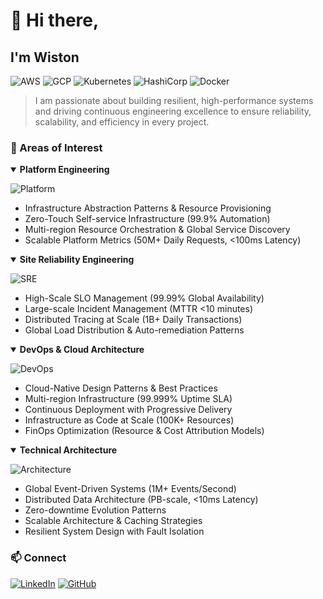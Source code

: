 # 👋 Hi there,

## I'm Wiston
![AWS](https://img.shields.io/badge/AWS-8x_Certified-FF9900?style=flat-square&logo=amazon-aws)
![GCP](https://img.shields.io/badge/GCP-5x_Certified-4285F4?style=flat-square&logo=google-cloud)
![Kubernetes](https://img.shields.io/badge/Kubernetes-CKA%20%7C%20CKAD-326ce6?style=flat-square&logo=kubernetes)
![HashiCorp](https://img.shields.io/badge/HashiCorp-Vault%20%7C%20Terraform-000000?style=flat-square&logo=hashicorp)
![Docker](https://img.shields.io/badge/Docker-DCA-2496ED?style=flat-square&logo=docker)
> I am passionate about building resilient, high-performance systems and driving continuous engineering excellence to ensure reliability, scalability, and efficiency in every project.



### 🎯 Areas of Interest

<details open>
<summary><b>Platform Engineering</b></summary>

![Platform](https://img.shields.io/badge/Platform-Engineering-FF4A00?style=for-the-badge)
* Infrastructure Abstraction Patterns & Resource Provisioning
* Zero-Touch Self-service Infrastructure (99.9% Automation)
* Multi-region Resource Orchestration & Global Service Discovery
* Scalable Platform Metrics (50M+ Daily Requests, <100ms Latency)
</details>

<details open>
<summary><b>Site Reliability Engineering</b></summary>

![SRE](https://img.shields.io/badge/Site_Reliability-Engineering-00457C?style=for-the-badge)
* High-Scale SLO Management (99.99% Global Availability)
* Large-scale Incident Management (MTTR <10 minutes)
* Distributed Tracing at Scale (1B+ Daily Transactions)
* Global Load Distribution & Auto-remediation Patterns
</details>

<details open>
<summary><b>DevOps & Cloud Architecture</b></summary>

![DevOps](https://img.shields.io/badge/DevOps-Practices-00B268?style=for-the-badge)
* Cloud-Native Design Patterns & Best Practices
* Multi-region Infrastructure (99.999% Uptime SLA)
* Continuous Deployment with Progressive Delivery
* Infrastructure as Code at Scale (100K+ Resources)
* FinOps Optimization (Resource & Cost Attribution Models)
</details>

<details open>
<summary><b>Technical Architecture</b></summary>

![Architecture](https://img.shields.io/badge/Technical-Architecture-4C75A3?style=for-the-badge)
* Global Event-Driven Systems (1M+ Events/Second)
* Distributed Data Architecture (PB-scale, <10ms Latency)
* Zero-downtime Evolution Patterns
* Scalable Architecture & Caching Strategies
* Resilient System Design with Fault Isolation
</details>


### 📫 Connect
[![LinkedIn](https://img.shields.io/badge/LinkedIn-0077B5?style=for-the-badge&logo=linkedin&logoColor=white)](https://www.linkedin.com/in/wiston/)
[![GitHub](https://img.shields.io/badge/GitHub-100000?style=for-the-badge&logo=github&logoColor=white)](https://github.com/wistonk)


